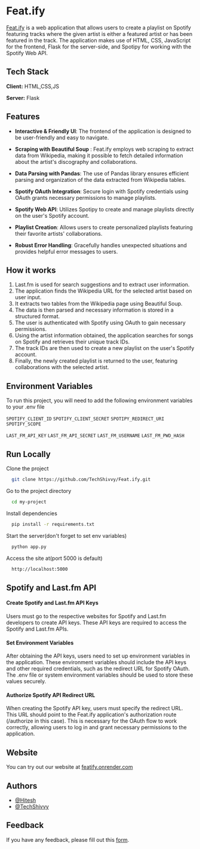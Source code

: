 
# Feat.ify

[Feat.ify](featify.onrender.com) is a web application that allows users to create a playlist on Spotify featuring tracks where the given artist is either a featured artist or has been featured in the track. The application makes use of HTML, CSS, JavaScript for the frontend, Flask for the server-side, and Spotipy for working with the Spotify Web API.


## Tech Stack

**Client:** HTML,CSS,JS

**Server:** Flask


## Features

- **Interactive & Friendly UI**: The frontend of the application is designed to be user-friendly and easy to navigate.

-  **Scraping with Beautiful Soup** : Feat.ify employs web scraping to extract data from Wikipedia, making it possible to fetch detailed information about the artist's discography and collaborations.

- **Data Parsing with Pandas**: The use of Pandas library ensures efficient parsing and organization of the data extracted from Wikipedia tables.

- **Spotify OAuth Integration**: Secure login with Spotify credentials using OAuth grants necessary permissions to manage playlists.

- **Spotify Web API**: Utilizes Spotipy to create and manage playlists directly on the user's Spotify account.

- **Playlist Creation**: Allows users to create personalized playlists featuring their favorite artists' collaborations.

- **Robust Error Handling**: Gracefully handles unexpected situations and provides helpful error messages to users.



## How it works

1. Last.fm is used for search suggestions and to extract user information.
2. The application finds the Wikipedia URL for the selected artist based on user input.
3. It extracts two tables from the Wikipedia page using Beautiful Soup.
4. The data is then parsed and necessary information is stored in a structured format.
5. The user is authenticated with Spotify using OAuth to gain necessary permissions.
6. Using the artist information obtained, the application searches for songs on Spotify and retrieves their unique track IDs.
7. The track IDs are then used to create a new playlist on the user's Spotify account.
8. Finally, the newly created playlist is returned to the user, featuring collaborations with the selected artist.
## Environment Variables

To run this project, you will need to add the following environment variables to your .env file

`SPOTIFY_CLIENT_ID`
`SPOTIFY_CLIENT_SECRET`
`SPOTIPY_REDIRECT_URI`
`SPOTIFY_SCOPE`

`LAST_FM_API_KEY`
`LAST_FM_API_SECRET`
`LAST_FM_USERNAME`
`LAST_FM_PWD_HASH`

## Run Locally

Clone the project

```bash
  git clone https://github.com/TechShivvy/Feat.ify.git
```

Go to the project directory

```bash
  cd my-project
```

Install dependencies

```bash
  pip install -r requirements.txt
```

Start the server(don't forget to set env variables)

```bash
  python app.py
```

Access the site at(port 5000 is default)

```bash
  http://localhost:5000
```



## Spotify and Last.fm API 

#### Create Spotify and Last.fm API Keys

Users must go to the respective websites for Spotify and Last.fm developers to create API keys. These API keys are required to access the Spotify and Last.fm APIs.

#### Set Environment Variables
After obtaining the API keys, users need to set up environment variables in the application. These environment variables should include the API keys and other required credentials, such as the redirect URL for Spotify OAuth. The .env file or system environment variables should be used to store these values securely.

#### Authorize Spotify API Redirect URL
When creating the Spotify API key, users must specify the redirect URL. This URL should point to the Feat.ify application's authorization route (/authorize in this case). This is necessary for the OAuth flow to work correctly, allowing users to log in and grant necessary permissions to the application.


## Website
You can try out our website at [featify.onrender.com](featify.onrender.com)
## Authors

- [@Hitesh](https://github.com/Hitesh1090)
- [@TechShivvy](https://github.com/TechShivvy)





## Feedback

If you have any feedback, please fill out this [form](https://forms.gle/7y3YAAvN5D9ngK2U6).

